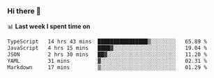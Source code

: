 ### Hi there 👋

<!--
**DBvc/DBvc** is a ✨ _special_ ✨ repository because its `README.md` (this file) appears on your GitHub profile.

Here are some ideas to get you started:

- 🔭 I’m currently working on ...
- 🌱 I’m currently learning ...
- 👯 I’m looking to collaborate on ...
- 🤔 I’m looking for help with ...
- 💬 Ask me about ...
- 📫 How to reach me: ...
- 😄 Pronouns: ...
- ⚡ Fun fact: ...
-->

📊 **Last week I spent time on**
<!--START_SECTION:waka-->

```txt
TypeScript   14 hrs 43 mins  ████████████████▒░░░░░░░░   65.89 %
JavaScript   4 hrs 15 mins   ████▓░░░░░░░░░░░░░░░░░░░░   19.04 %
JSON         2 hrs 30 mins   ██▓░░░░░░░░░░░░░░░░░░░░░░   11.20 %
YAML         31 mins         ▓░░░░░░░░░░░░░░░░░░░░░░░░   02.31 %
Markdown     17 mins         ▒░░░░░░░░░░░░░░░░░░░░░░░░   01.29 %
```

<!--END_SECTION:waka-->
